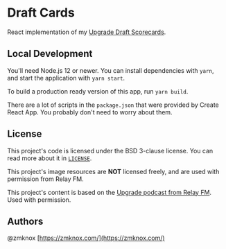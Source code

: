 # Draft Cards

React implementation of my [Upgrade Draft Scorecards](https://zmknox.com/bingo/drafts).

## Local Development

You'll need Node.js 12 or newer. You can install dependencies with `yarn`, and start the application with `yarn start`.

To build a production ready version of this app, run `yarn build`.

There are a lot of scripts in the `package.json` that were provided by Create React App. You probably don't need to worry about them.

## License

This project's code is licensed under the BSD 3-clause license. You can read more about it in [`LICENSE`](LICENSE).

This project's image resources are **NOT** licensed freely, and are used with permission from Relay FM.

This project's content is based on the [Upgrade podcast from Relay FM](https://relay.fm/upgrade). Used with permission.

## Authors

@zmknox [https://zmknox.com/](https://zmknox.com/)
